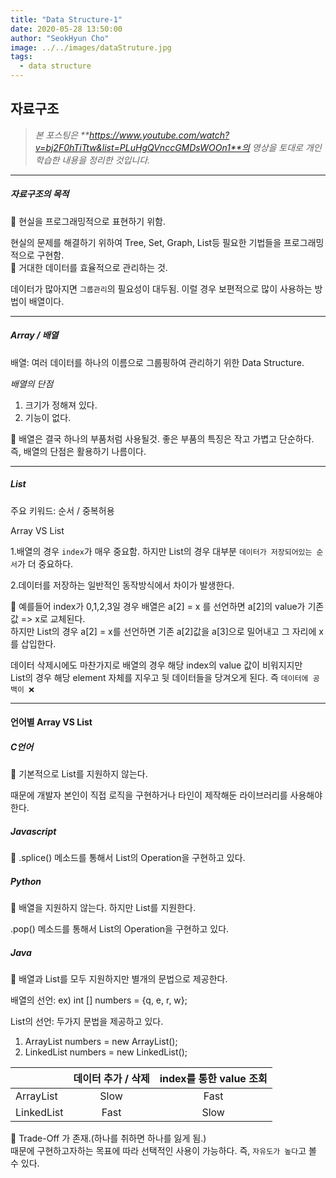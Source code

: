 ```yaml
---
title: "Data Structure-1"
date: 2020-05-28 13:50:00
author: "SeokHyun Cho"
image: ../../images/dataStruture.jpg
tags:
  - data structure
---
```


## 자료구조

> _본 포스팅은 **https://www.youtube.com/watch?v=bj2F0hTiTtw&list=PLuHgQVnccGMDsWOOn1**의 영상을 토대로 개인 학습한 내용을 정리한 것입니다._

---

##### 자료구조의 목적

💨 현실을 프로그래밍적으로 표현하기 위함.

현실의 문제를 해결하기 위하여 Tree, Set, Graph, List등 필요한 기법들을 프로그래밍적으로 구현함.<br>
💨 거대한 데이터를 효율적으로 관리하는 것.

데이터가 많아지면 `그룹관리`의 필요성이 대두됨. 이럴 경우 보편적으로 많이 사용하는 방법이 배열이다.

---

##### Array / 배열

배열: 여러 데이터를 하나의 이름으로 그룹핑하여 관리하기 위한 Data Structure.

_배열의 단점_

1. 크기가 정해져 있다.
2. 기능이 없다.

💨 배열은 결국 하나의 부품처럼 사용될것. 좋은 부품의 특징은 작고 가볍고 단순하다.<br>
즉, 배열의 단점은 활용하기 나름이다.

---

##### List

주요 키워드: 순서 / 중복허용

Array VS List

1.배열의 경우 `index`가 매우 중요함. 하지만 List의 경우 대부분 `데이터가 저장되어있는 순서`가 더 중요하다.

2.데이터를 저장하는 일반적인 동작방식에서 차이가 발생한다.

💨 예를들어 index가 0,1,2,3일 경우 배열은 a[2] = x 를 선언하면 a[2]의 value가 기존값 => x로 교체된다.<br>
하지만 List의 경우 a[2] = x를 선언하면 기존 a[2]값을 a[3]으로 밀어내고 그 자리에 x를 삽입한다.

데이터 삭제시에도 마찬가지로 배열의 경우 해당 index의 value 값이 비워지지만 <br>
List의 경우 해당 element 자체를 지우고 뒷 데이터들을 당겨오게 된다. 즉 `데이터에 공백이 ❌`

---

#### 언어별 Array VS List

##### C언어

💨 기본적으로 List를 지원하지 않는다.

때문에 개발자 본인이 직접 로직을 구현하거나 타인이 제작해둔 라이브러리를 사용해야한다.

##### Javascript

💨 .splice() 메소드를 통해서 List의 Operation을 구현하고 있다.

##### Python

💨 배열을 지원하지 않는다. 하지만 List를 지원한다.

.pop() 메소드를 통해서 List의 Operation을 구현하고 있다.

##### Java

💨 배열과 List를 모두 지원하지만 별개의 문법으로 제공한다.

배열의 선언: ex) int [] numbers = {q, e, r, w};

List의 선언: 두가지 문법을 제공하고 있다.

1. ArrayList numbers = new ArrayList();
2. LinkedList numbers = new LinkedList();

|            | 데이터 추가 / 삭제 | index를 통한 value 조회 |
| ---------- | :----------------: | :---------------------: |
| ArrayList  |        Slow        |          Fast           |
| LinkedList |        Fast        |          Slow           |

💨 Trade-Off 가 존재.(하나를 취하면 하나를 잃게 됨.)<br>
때문에 구현하고자하는 목표에 따라 선택적인 사용이 가능하다. 즉, `자유도가 높다`고 볼 수 있다.
